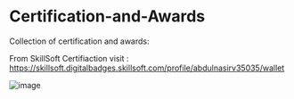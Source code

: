 # Certification-and-Awards
Collection of certification and awards:

From SkillSoft Certifiaction visit : https://skillsoft.digitalbadges.skillsoft.com/profile/abdulnasirv35035/wallet

![image](https://user-images.githubusercontent.com/108569716/189371144-0f9ef977-6f39-4655-9394-c422c222db49.png)
